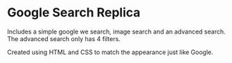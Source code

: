# Google Search Replica

Includes a simple google we search, image search and an advanced search. 
  The advanced search only has 4 filters.

Created using HTML and CSS to match the appearance just like Google.
